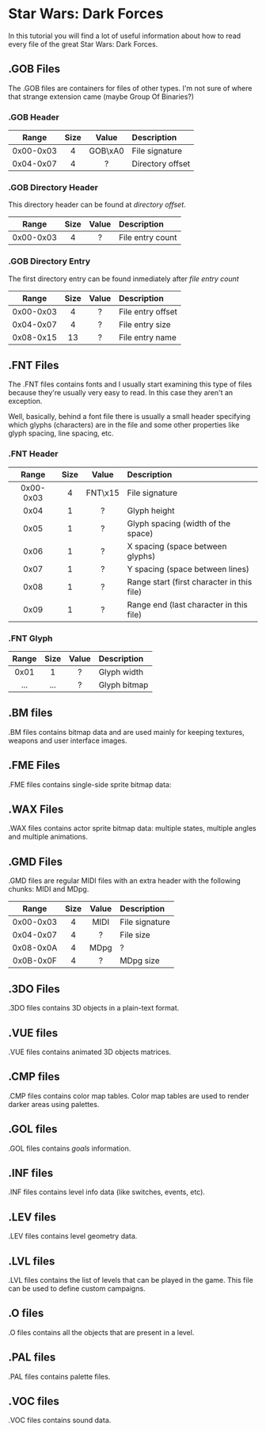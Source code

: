 # Star Wars: Dark Forces

In this tutorial you will find a lot of useful information about how to read every file
of the great Star Wars: Dark Forces.

## .GOB Files

The .GOB files are containers for files of other types. I'm not sure of where that strange
extension came (maybe Group Of Binaries?)

### .GOB Header

| Range      | Size   | Value   | Description                               |
|:----------:|:------:|:-------:|:------------------------------------------|
| 0x00-0x03  | 4      | GOB\xA0 | File signature                            |
| 0x04-0x07  | 4      | ?       | Directory offset                          |

### .GOB Directory Header

This directory header can be found at _directory offset_.

| Range      | Size   | Value   | Description                               |
|:----------:|:------:|:-------:|:------------------------------------------|
| 0x00-0x03  | 4      | ?       | File entry count                          |

### .GOB Directory Entry

The first directory entry can be found inmediately after _file entry count_

| Range      | Size   | Value   | Description                               |
|:----------:|:------:|:-------:|:------------------------------------------|
| 0x00-0x03  | 4      | ?       | File entry offset                         |
| 0x04-0x07  | 4      | ?       | File entry size                           |
| 0x08-0x15  | 13     | ?       | File entry name                           |

## .FNT Files

The .FNT files contains fonts and I usually start examining this type of files because they're
usually very easy to read. In this case they aren't an exception.

Well, basically, behind a font file there is usually a small header specifying which glyphs (characters)
are in the file and some other properties like glyph spacing, line spacing, etc.

### .FNT Header

| Range      | Size   | Value   | Description                               |
|:----------:|:------:|:-------:|:------------------------------------------|
| 0x00-0x03  | 4      | FNT\x15 | File signature                            |
| 0x04       | 1      | ?       | Glyph height                              |
| 0x05       | 1      | ?       | Glyph spacing (width of the space)        |
| 0x06       | 1      | ?       | X spacing (space between glyphs)          |
| 0x07       | 1      | ?       | Y spacing (space between lines)           |
| 0x08       | 1      | ?       | Range start (first character in this file)|
| 0x09       | 1      | ?       | Range end (last character in this file)   |

### .FNT Glyph

| Range      | Size   | Value   | Description                               |
|:----------:|:------:|:-------:|:------------------------------------------|
| 0x01       | 1      | ?       | Glyph width                               |
| ...        | ...    | ?       | Glyph bitmap                              |

## .BM files

.BM files contains bitmap data and are used mainly for keeping textures,
weapons and user interface images.

## .FME Files

.FME files contains single-side sprite bitmap data:

## .WAX Files

.WAX files contains actor sprite bitmap data: multiple states, multiple
angles and multiple animations.

## .GMD Files

.GMD files are regular MIDI files with an extra header with the following
chunks: MIDI and MDpg.

| Range      | Size   | Value   | Description                               |
|:----------:|:------:|:-------:|:------------------------------------------|
| 0x00-0x03  | 4      | MIDI    | File signature                            |
| 0x04-0x07  | 4      | ?       | File size                                 |
| 0x08-0x0A  | 4      | MDpg    | ?                                         |
| 0x0B-0x0F  | 4      | ?       | MDpg size                                 |

## .3DO Files

.3DO files contains 3D objects in a plain-text format.

## .VUE files

.VUE files contains animated 3D objects matrices.

## .CMP files

.CMP files contains color map tables. Color map tables are used to render
darker areas using palettes.

## .GOL files

.GOL files contains _goals_ information.

## .INF files

.INF files contains level info data (like switches, events, etc).

## .LEV files

.LEV files contains level geometry data.

## .LVL files

.LVL files contains the list of levels that can be played in the game.
This file can be used to define custom campaigns.

## .O files

.O files contains all the objects that are present in a level.

## .PAL files

.PAL files contains palette files.

## .VOC files

.VOC files contains sound data.
